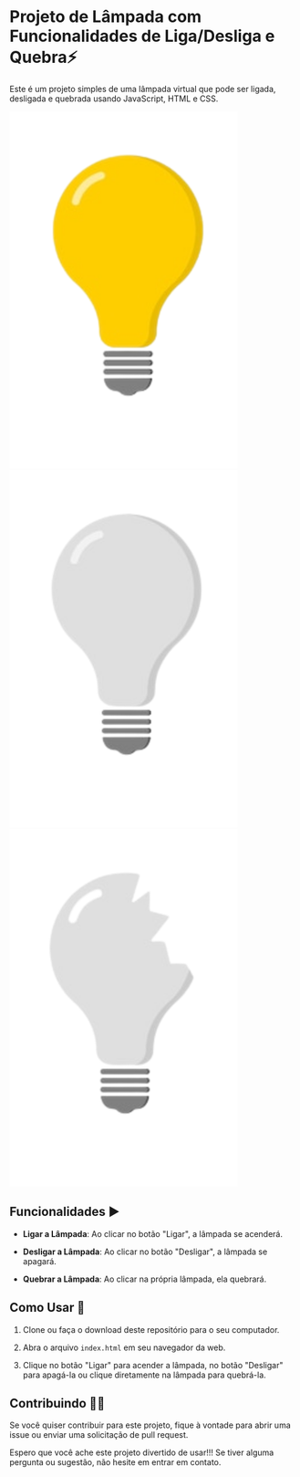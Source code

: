 # Projeto de Lâmpada com Funcionalidades de Liga/Desliga e Quebra⚡️


Este é um projeto simples de uma lâmpada virtual que pode ser ligada, desligada e quebrada usando JavaScript, HTML e CSS.

![Lâmpada Ligada](img/ligar.svg)
![Lâmpada Desligada](img/desligar.svg)
![Lâmpada Quebrada](img/quebrar.svg)

## Funcionalidades ▶️

- **Ligar a Lâmpada**: Ao clicar no botão "Ligar", a lâmpada se acenderá.

- **Desligar a Lâmpada**: Ao clicar no botão "Desligar", a lâmpada se apagará.

- **Quebrar a Lâmpada**: Ao clicar na própria lâmpada, ela quebrará.

## Como Usar 🔎

1. Clone ou faça o download deste repositório para o seu computador.

2. Abra o arquivo `index.html` em seu navegador da web.

3. Clique no botão "Ligar" para acender a lâmpada, no botão "Desligar" para apagá-la ou clique diretamente na lâmpada para quebrá-la.

## Contribuindo 👊🏼 

Se você quiser contribuir para este projeto, fique à vontade para abrir uma issue ou enviar uma solicitação de pull request.
 
Espero que você ache este projeto divertido de usar!!! Se tiver alguma pergunta ou sugestão, não hesite em entrar em contato.
